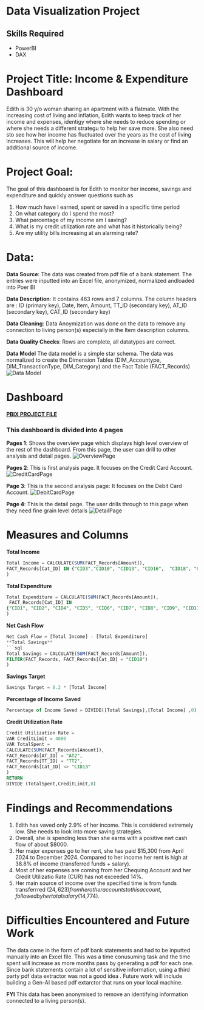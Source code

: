 # Data Visualization Project

## Skills Required
- PowerBI
- DAX

#  Project Title: Income & Expenditure Dashboard 
Edith is 30 y/o woman sharing an apartment with a flatmate. With the increasing cost of living and inflation, Edith wants to keep track of her income and expenses, identigy where she needs to reduce spending or where she needs a different strategu to help her save more. 
She also need sto see how her income has fluctuated over the years as the cost of living increases. This will help her negotiate for an increase in salary or find an additional source of income. 

# Project Goal:
The goal of this dashboard is for Edith to monitor her income, savings and expenditure and quickly answer questions such as 
1. How much have I earned, spent or saved in a specific time period
2. On what category do I spend the most?
3. What percentage of my income am I saving?
4. What is my credit utilization rate and what has it historically being?
5. Are my utility bills increasing at an alarming rate?
   

# Data:
**Data Source**: The data was created from pdf file of a bank statement. The entries were inputted into an Excel file, anonymized,  normalized andloaded into Poer BI

**Data Description**: It contains 463 rows and 7 columns. The column headers are : ID (primary key), Date, Item, Amount, TT_ID (secondary key), AT_ID (secondary key), CAT_ID (secondary key)

**Data Cleaning**: Data Anoymization was done on the data to remove any connection to living person(s) especially in the Item description columns.

**Data Quality Checks**: Rows are complete, all datatypes are correct. 

**Data Model**
The data model is a simple star schema. The data was normalized to create the Dimension Tables (DIM_Accountype, DIM_TransactionType, DIM_Category) and the Fact Table (FACT_Records)
 ![Data Model](https://github.com/Kosisochi/DataAnalysisPortfolio/blob/main/Income%20%26%20Expenditure%20Dashboard%20Project/Data%20Model.PNG)

# Dashboard

[**PBIX PROJECT FILE**](https://github.com/Kosisochi/DataAnalysisPortfolio/blob/main/Income%20%26%20Expenditure%20Dashboard%20Project/Income%20%26%20Expenditure%20Dashboard.pbix)


### This dashboard is divided into 4 pages
**Pages 1**: Shows the overview page which displays high level overview of the rest of the dashboard. From this page, the user can drill to other analysis and detail pages.
  ![OverviewPage](https://github.com/Kosisochi/DataAnalysisPortfolio/blob/main/Income%20%26%20Expenditure%20Dashboard%20Project/Overview%20Page.PNG)

**Pages 2**: This is first analysis page. It focuses on the Credit Card Account. 
![CreditCardPage](https://github.com/Kosisochi/DataAnalysisPortfolio/blob/main/Income%20%26%20Expenditure%20Dashboard%20Project/Credit%20Card%20Page.PNG)

**Page 3**: This is the second analysis page: It focuses on the Debit Card Account.
![DebitCardPage](https://github.com/Kosisochi/DataAnalysisPortfolio/blob/main/Income%20%26%20Expenditure%20Dashboard%20Project/Debit%20Card%20Page.PNG)

**Page 4**: This is the detail page. The user drills through to this page when they need fine grain level details
![DetailPage](https://github.com/Kosisochi/DataAnalysisPortfolio/blob/main/Income%20%26%20Expenditure%20Dashboard%20Project/Details%20Page.PNG)


# Measures and Columns
**Total Income**
```sql
Total Income = CALCULATE(SUM(FACT_Records[Amount]), 
FACT_Records[Cat_ID] IN {"CID3","CID10", "CID13", "CID16",  "CID18", "CID19"} 
)
```

**Total Expenditure**
```sql
Total Expenditure = CALCULATE(SUM(FACT_Records[Amount]),
 FACT_Records[Cat_ID] IN
{"CID1", "CID2", "CID4", "CID5", "CID6", "CID7", "CID8", "CID9", "CID11", "CID12", "CID14", "CID15", "CID17", "CID20"}
)
```

**Net Cash Flow**
```sql
Net Cash Flow = [Total Income] - [Total Expenditure]
**Total Savings**
```sql
Total Savings = CALCULATE(SUM(FACT_Records[Amount]), 
FILTER(FACT_Records, FACT_Records[Cat_ID] = "CID18")
)
```

**Savings Target**
```sql
Savings Target = 0.2 * [Total Income]
```

**Percentage of Income Saved**
```sql
Percentage of Income Saved = DIVIDE([Total Savings],[Total Income] ,0)
```

**Credit Utilization Rate**
```sql
Credit Utilization Rate = 
VAR CreditLimit = 4000
VAR TotalSpent = 
CALCULATE(SUM(FACT_Records[Amount]), 
FACT_Records[AT_ID] = "AT2",
FACT_Records[TT_ID] = "TT2",
FACT_Records[Cat_ID] <> "CID13"
)
RETURN
DIVIDE (TotalSpent,CreditLimit,0)
```


# Findings and Recommendations
1. Edith has vaved only 2.9% of her income. This is considered extremely low. She needs to look into more saving strategies.
2. Overall, she is spending less than she earns with a positive nwt cash flow of about $8000. 
3. Her major expenses go to her rent, she has paid $15,300 from April 2024 to December 2024. Compared to her income her rent is high at 38.8% of income (transferred funds + salary).
4. Most of her expenses are coming from her Chequing Account and her Credit Utilizatio Rate (CUR) has not exceeded 14%.
5. Her main source of income over the specified time is from funds transferrred ($24,623) from her other accounts to this account, followed by her total salary ($14,774).


# Difficulties Encountered and Future Work
The data came in the form of pdf bank statements and had to be inputted manually into an Excel file. This was a time conusuming task and the time spent will increase as more months pass by generating a pdf for each one. Since bank statements contain a lot of sensitive information, using a third party pdf data extractor was not a good idea . Future work will include building a Gen-AI based pdf extarctor that runs on your local machine. 

**FYI**
This data has been anonymised to remove an identifying information connected to a living person(s).


